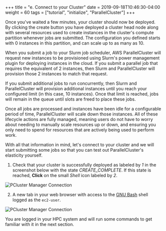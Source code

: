 +++
title = "e. Connect to your Cluster"
date = 2019-09-18T10:46:30-04:00
weight = 60
tags = ["tutorial", "initialize", "ParallelCluster"]
+++

Once you've waited a few minutes, your cluster should now be deployed. By clicking the create button you have deployed a cluster head node along with several resources used to create instances in the cluster's compute partition whenever jobs are submitted. The configuration you defined starts with 0 instances in this partition, and can scale up to as many as 10.

When you submit a job to your Slurm job scheduler, AWS ParallelCluster will request new instances to be provisioned using  Slurm's power management plugin for deploying instances in the cloud. If you submit a parallel job that requires the equivalent of 2 instances, then Slurm and ParallelCluster will provision those 2 instances to match that request.

If you submit additional jobs to run concurrently, then Slurm and ParallelCluster will provision additional instances until you reach your configured limit (in this case, 10 instances). Once that limit is reached, jobs will remain in the queue until slots are freed to place these jobs.

Once all jobs are processed and instances have been idle for a configurable period of time, ParallelCluster will scale down those instances. All of these lifecycle actions are fully managed, meaning users do not have to worry about needing to manually scale resources up or down, and ensuring you only need to spend for resources that are actively being used to perform work.

With all that information in mind, let's connect to your cluster and we will start submitting some jobs so that you can test out ParallelCluster's elasticity yourself.

1. Check that your cluster is successfully deployed as labeled by *1* in the screenshot below with the state *CREATE_COMPLETE*. If this state is reached, **Click** on the small *Shell* icon labeled by *2*.

![PCluster Manager Connection](/images/hpc-aws-parallelcluster-workshop/pcm-connect1.png)

2. A new tab in your web browser with access to the [GNU Bash](https://www.gnu.org/software/bash/) shell logged as the `ec2-user`.

![PCluster Manager Connection](/images/hpc-aws-parallelcluster-workshop/pcm-connect2.png)

You are logged in your HPC system and will run some commands to get familiar with it in the next section.
